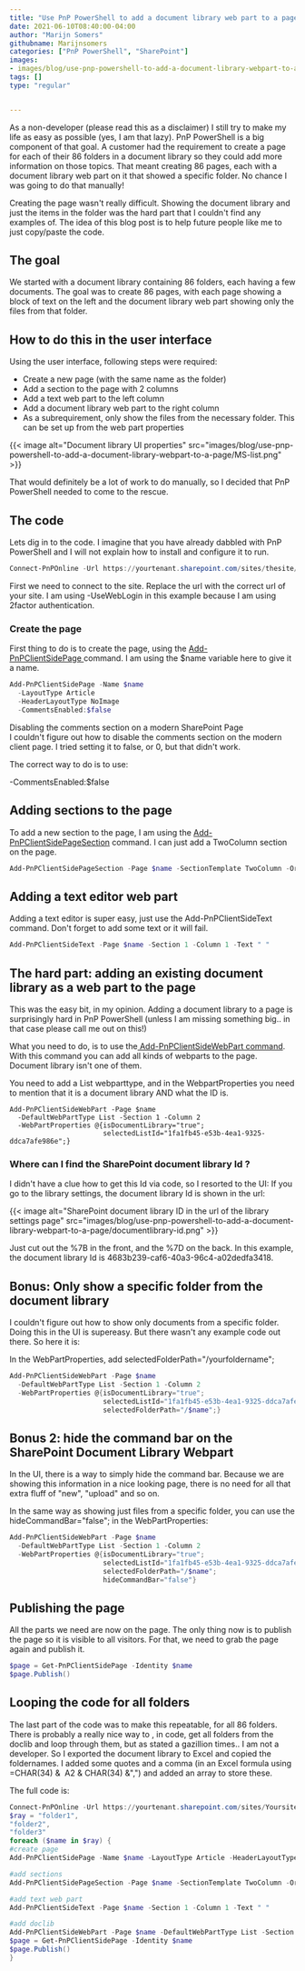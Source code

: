 ```yaml
---
title: "Use PnP PowerShell to add a document library web part to a page (and only show a specific folder)"
date: 2021-06-10T08:40:00-04:00
author: "Marijn Somers"
githubname: Marijnsomers
categories: ["PnP PowerShell", "SharePoint"]
images:
- images/blog/use-pnp-powershell-to-add-a-document-library-webpart-to-a-page/MS-list.png
tags: []
type: "regular"


---
```

As a non-developer (please read this as a disclaimer) I still try to
make my life as easy as possible (yes, I am that lazy). PnP PowerShell
is a big component of that goal. A customer had the requirement to
create a page for each of their 86 folders in a document library so they
could add more information on those topics. That meant creating 86
pages, each with a document library web part on it that showed a specific
folder. No chance I was going to do that manually!

Creating the page wasn't really difficult. Showing the document library
and just the items in the folder was the hard part that I couldn't find
any examples of. The idea of this blog post is to help future people
like me to just copy/paste the code.
 

## The goal 

We started with a document library containing 86 folders, each having a
few documents. The goal was to create 86 pages, with each page showing a
block of text on the left and the document library web part showing only
the files from that folder.

## How to do this in the user interface 

Using the user interface, following steps were required:

-   Create a new page (with the same name as the folder)
-   Add a section to the page with 2 columns
-   Add a text web part to the left column
-   Add a document library web part to the right column
-   As a subrequirement, only show the files from the necessary folder.
    This can be set up from the web part properties


{{< image alt="Document library UI properties" src="images/blog/use-pnp-powershell-to-add-a-document-library-webpart-to-a-page/MS-list.png" >}}


That would definitely be a lot of work to do manually, so I decided that
PnP PowerShell needed to come to the rescue.

## The code 

Lets dig in to the code. I imagine that you have already dabbled with
PnP PowerShell and I will not explain how to install and configure it to
run.


```powershell
Connect-PnPOnline -Url https://yourtenant.sharepoint.com/sites/thesite/ -UseWebLogin
```


First we need to connect to the site. Replace the url with the correct
url of your site. I am using -UseWebLogin in this example because I am
using 2factor authentication.

### Create the page 

First thing to do is to create the page, using
the [Add-PnPClientSidePage ](https://pnp.github.io/powershell/cmdlets/Add-PnPClientSidePage.html)command.
I am using the \$name variable here to give it a name.


```powershell
Add-PnPClientSidePage -Name $name
  -LayoutType Article
  -HeaderLayoutType NoImage
  -CommentsEnabled:$false
```

Disabling the comments section on a modern SharePoint Page\
I couldn't figure out how to disable the comments section on the modern
client page. I tried setting it to false, or 0, but that didn't work.

The correct way to do is to use:

-CommentsEnabled:\$false

## Adding sections to the page 

To add a new section to the page, I am using
the [Add-PnPClientSidePageSection](https://pnp.github.io/powershell/cmdlets/Add-PnPClientSidePageSection.html) command.
I can just add a TwoColumn section on the page.


```powershell
Add-PnPClientSidePageSection -Page $name -SectionTemplate TwoColumn -Order 1
```

## Adding a text editor web part 

Adding a text editor is super easy, just use the Add-PnPClientSideText
command. Don't forget to add some text or it will fail.


```powershell
Add-PnPClientSideText -Page $name -Section 1 -Column 1 -Text " "
```


## The hard part: adding an existing document library as a web part to the page 

This was the easy bit, in my opinion. Adding a document library to a
page is surprisingly hard in PnP PowerShell (unless I am missing
something big.. in that case please call me out on this!)

What you need to do, is to use the[ Add-PnPClientSideWebPart
command](https://pnp.github.io/powershell/cmdlets/Add-PnPClientSideWebPart.html).
With this command you can add all kinds of webparts to the page.
Document library isn't one of them.

You need to add a List webparttype, and in the WebpartProperties you
need to mention that it is a document library AND what the ID is.


``` {.lia-code-sample .language-applescript}
Add-PnPClientSideWebPart -Page $name
  -DefaultWebPartType List -Section 1 -Column 2
  -WebPartProperties @{isDocumentLibrary="true";
                       selectedListId="1fa1fb45-e53b-4ea1-9325-ddca7afe986e";}
```

### Where can I find the SharePoint document library Id ? 

I didn't have a clue how to get this Id via code, so I resorted to the
UI: If you go to the library settings, the document library Id is shown
in the url:


{{< image alt="SharePoint document library ID in the url of the library settings page" src="images/blog/use-pnp-powershell-to-add-a-document-library-webpart-to-a-page/documentlibrary-id.png" >}}

Just cut out the %7B in the front, and the %7D on the back.
In this example, the document library Id is
4683b239-caf6-40a3-96c4-a02dedfa3418.

## Bonus: Only show a specific folder from the document library 

I couldn't figure out how to show only documents from a specific folder.
Doing this in the UI is supereasy. But there wasn't any example code out
there. So here it is:

In the WebPartProperties, add selectedFolderPath="/yourfoldername";

```powershell
Add-PnPClientSideWebPart -Page $name
  -DefaultWebPartType List -Section 1 -Column 2
  -WebPartProperties @{isDocumentLibrary="true";
                       selectedListId="1fa1fb45-e53b-4ea1-9325-ddca7afe986e";
                       selectedFolderPath="/$name";}
```


## Bonus 2: hide the command bar on the SharePoint Document Library Webpart 

In the UI, there is a way to simply hide the command bar. Because we are
showing this information in a nice looking page, there is no need for
all that extra fluff of "new", "upload" and so on.

In the same way as showing just files from a specific folder, you can
use the hideCommandBar="false"; in the WebPartProperties:


```powershell
Add-PnPClientSideWebPart -Page $name
  -DefaultWebPartType List -Section 1 -Column 2
  -WebPartProperties @{isDocumentLibrary="true";
                       selectedListId="1fa1fb45-e53b-4ea1-9325-ddca7afe986e";
                       selectedFolderPath="/$name";
                       hideCommandBar="false"}
```


## Publishing the page 

All the parts we need are now on the page. The only thing now is to
publish the page so it is visible to all visitors. For that, we need to
grab the page again and publish it.


```powershell
$page = Get-PnPClientSidePage -Identity $name
$page.Publish()
```


## Looping the code for all folders 

The last part of the code was to make this repeatable, for all 86
folders. There is probably a really nice way to , in code, get all
folders from the doclib and loop through them, but as stated a gazillion
times.. I am not a
developer.
So I exported the document library to Excel and copied the foldernames.
I added some quotes and a comma (in an Excel formula using =CHAR(34) & 
A2 & CHAR(34) &",") and added an array to store these.

The full code is:

```powershell
Connect-PnPOnline -Url https://yourtenant.sharepoint.com/sites/Yoursite/ -UseWebLogin
$ray = "folder1",
"folder2",
"folder3"
foreach ($name in $ray) {
#create page
Add-PnPClientSidePage -Name $name -LayoutType Article -HeaderLayoutType NoImage -CommentsEnabled:$false

#add sections
Add-PnPClientSidePageSection -Page $name -SectionTemplate TwoColumn -Order 1

#add text web part
Add-PnPClientSideText -Page $name -Section 1 -Column 1 -Text " "

#add doclib
Add-PnPClientSideWebPart -Page $name -DefaultWebPartType List -Section 1 -Column 2 -WebPartProperties @{isDocumentLibrary="true";selectedListId="1fa1fb45-e53b-4ea1-9325-ddca7afe986e";selectedFolderPath="/$name";hideCommandBar="false"}
$page = Get-PnPClientSidePage -Identity $name
$page.Publish()
}
```

